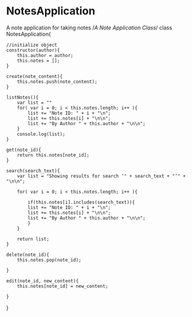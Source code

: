 # NotesApplication
A note application for taking notes
/*A Note Application Class*/
class NotesApplication{
    
	//initialize object
	constructor(author){
		this.author = author;
		this.notes = [];
	}
	
	create(note_content){
		this.notes.push(note_content);
	}
	
	listNotes(){
		var list = ""
		for( var i = 0; i < this.notes.length; i++ ){
			list += "Note ID: " + i + "\n";
			list += this.notes[i] + "\n\n";
			list += "By Author " + this.author + "\n\n";
		}
		console.log(list);
	}
	
	get(note_id){
		return this.notes[note_id];
	}
	
	search(search_text){
		var list = "Showing results for search ‘" + search_text + "’" + "\n\n";
		
		for( var i = 0; i < this.notes.length; i++ ){
			
			if(this.notes[i].includes(search_text)){
			list += "Note ID: " + i + "\n";
			list += this.notes[i] + "\n\n";
			list += "By Author " + this.author + "\n\n";
			}
		}
		
		return list;
	}
	
	delete(note_id){
		this.notes.pop(note_id);
		
	}
	
	edit(note_id, new_content){
		this.notes[note_id] = new_content;
		
	}
}
